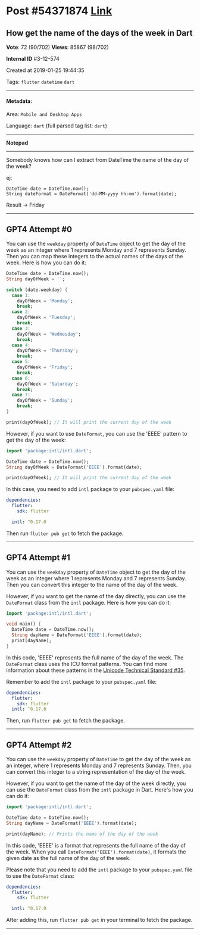 
# Post \#54371874 [Link](https://stackoverflow.com/questions/54371874/)

## How get the name of the days of the week in Dart

**Vote**: 72 (90/702) **Views**: 85867 (98/702) 

**Internal ID** \#3-12-574

Created at 2019-01-25 19:44:35

Tags: `flutter` `datetime` `dart`

----------

#### Metadata:

Area: `Mobile and Desktop Apps`

Language: `dart` (full parsed tag list: `dart`)

----------

**Notepad**


----------

Somebody knows how can I extract from DateTime the name of the day of the week?

ej: 

```
DateTime date = DateTime.now();
String dateFormat = DateFormat('dd-MM-yyyy hh:mm').format(date);
```


Result -> Friday


----------
        
## GPT4 Attempt \#0

You can use the `weekday` property of `DateTime` object to get the day of the week as an integer where 1 represents Monday and 7 represents Sunday. Then you can map these integers to the actual names of the days of the week. Here is how you can do it:

```dart
DateTime date = DateTime.now();
String dayOfWeek = '';

switch (date.weekday) {
  case 1:
    dayOfWeek = 'Monday';
    break;
  case 2:
    dayOfWeek = 'Tuesday';
    break;
  case 3:
    dayOfWeek = 'Wednesday';
    break;
  case 4:
    dayOfWeek = 'Thursday';
    break;
  case 5:
    dayOfWeek = 'Friday';
    break;
  case 6:
    dayOfWeek = 'Saturday';
    break;
  case 7:
    dayOfWeek = 'Sunday';
    break;
}

print(dayOfWeek); // It will print the current day of the week
```

However, if you want to use `DateFormat`, you can use the 'EEEE' pattern to get the day of the week:

```dart
import 'package:intl/intl.dart';

DateTime date = DateTime.now();
String dayOfWeek = DateFormat('EEEE').format(date);

print(dayOfWeek); // It will print the current day of the week
```

In this case, you need to add `intl` package to your `pubspec.yaml` file:

```yaml
dependencies:
  flutter:
    sdk: flutter

  intl: ^0.17.0
```

Then run `flutter pub get` to fetch the package.

--------

## GPT4 Attempt \#1

You can use the `weekday` property of `DateTime` object to get the day of the week as an integer where 1 represents Monday and 7 represents Sunday. Then you can convert this integer to the name of the day of the week.

However, if you want to get the name of the day directly, you can use the `DateFormat` class from the `intl` package. Here is how you can do it:

```dart
import 'package:intl/intl.dart';

void main() {
  DateTime date = DateTime.now();
  String dayName = DateFormat('EEEE').format(date);
  print(dayName);
}
```

In this code, 'EEEE' represents the full name of the day of the week. The `DateFormat` class uses the ICU format patterns. You can find more information about these patterns in the [Unicode Technical Standard #35](https://unicode.org/reports/tr35/tr35-dates.html#Date_Field_Symbol_Table).

Remember to add the `intl` package to your `pubspec.yaml` file:

```yaml
dependencies:
  flutter:
    sdk: flutter
  intl: ^0.17.0
```

Then, run `flutter pub get` to fetch the package.

--------

## GPT4 Attempt \#2

You can use the `weekday` property of `DateTime` to get the day of the week as an integer, where 1 represents Monday and 7 represents Sunday. Then, you can convert this integer to a string representation of the day of the week.

However, if you want to get the name of the day of the week directly, you can use the `DateFormat` class from the `intl` package in Dart. Here's how you can do it:

```dart
import 'package:intl/intl.dart';

DateTime date = DateTime.now();
String dayName = DateFormat('EEEE').format(date);

print(dayName); // Prints the name of the day of the week
```

In this code, 'EEEE' is a format that represents the full name of the day of the week. When you call `DateFormat('EEEE').format(date)`, it formats the given date as the full name of the day of the week.

Please note that you need to add the `intl` package to your `pubspec.yaml` file to use the `DateFormat` class:

```yaml
dependencies:
  flutter:
    sdk: flutter

  intl: ^0.17.0
```

After adding this, run `flutter pub get` in your terminal to fetch the package.

--------
